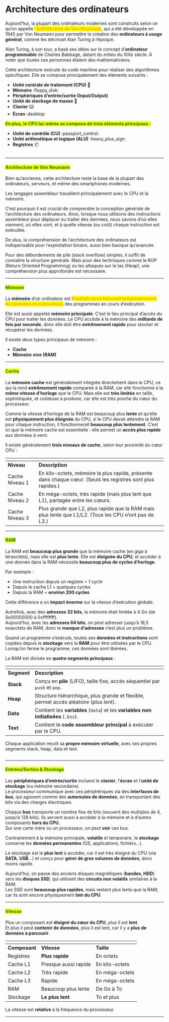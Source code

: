 # Architecture des ordinateurs

Aujourd’hui, la plupart des ordinateurs modernes sont construits selon ce qu’on appelle <mark style="color:orange;">l’</mark><mark style="color:orange;">**Architecture de Von Neumann**</mark>, qui a été développée en 1945 par Von Neumann pour permettre la création des **ordinateurs à usage général**, comme les décrivait Alan Turing à l’époque.&#x20;

Alan Turing, à son tour, a basé ses idées sur le concept d’**ordinateur programmable** de Charles Babbage, datant du milieu du XIXe siècle. À noter que toutes ces personnes étaient des mathématiciens.

Cette architecture exécute du code machine pour réaliser des algorithmes spécifiques. Elle se compose principalement des éléments suivants :

* **Unité centrale de traitement (CPU)**  :1234:
* **Mémoire** :floppy\_disk:
* **Périphériques d’entrée/sortie (Input/Output)**&#x20;
* **Unité de stockage de masse**  :minidisc:
* **Clavier**  :keyboard:
* **Écran**  :desktop:

<mark style="color:green;">**En plus, le CPU lui-même se compose de trois éléments principaux :**</mark>

* **Unité de contrôle (CU)** :passport\_control:
* **Unité arithmétique et logique (ALU)**  :heavy\_plus\_sign:
* **Registres**  :package:

<figure><img src="../../../.gitbook/assets/von_neumann_arch.jpg" alt=""><figcaption></figcaption></figure>

***

#### <mark style="color:green;">**Architecture de Von Neumann**</mark>

Bien qu’ancienne, cette architecture reste la base de la plupart des ordinateurs, serveurs, et même des smartphones modernes.

Les langages assembleur travaillent principalement avec le CPU et la mémoire.&#x20;

C’est pourquoi il est crucial de comprendre la conception générale de l’architecture des ordinateurs. Ainsi, lorsque nous utilisons des instructions assembleur pour déplacer ou traiter des données, nous savons d’où elles viennent, où elles vont, et à quelle vitesse (ou coût) chaque instruction est exécutée.

De plus, la compréhension de l’architecture des ordinateurs est indispensable pour l’exploitation binaire, aussi bien basique qu’avancée.&#x20;

Pour des débordements de pile (stack overflow) simples, il suffit de connaître la structure générale. Mais pour des techniques comme le ROP (Return Oriented Programming) ou les attaques sur le tas (Heap), une compréhension plus approfondie est nécessaire.

***

#### <mark style="color:green;">**Mémoire**</mark>

La **mémoire** d’un ordinateur est l<mark style="color:orange;">**’endroit où se trouvent temporairement les données et instructions**</mark> des programmes en cours d’exécution.&#x20;

Elle est aussi appelée **mémoire principale**. C’est le lieu principal d’accès du CPU pour traiter les données. Le CPU accède à la mémoire des **milliards de fois par seconde**, donc elle doit être **extrêmement rapide** pour stocker et récupérer les données.

Il existe deux types principaux de mémoire :

* **Cache**&#x20;
* **Mémoire vive (RAM)**

***

#### <mark style="color:green;">**Cache**</mark>

La **mémoire cache** est généralement intégrée directement dans le CPU, ce qui la rend **extrêmement rapide** comparée à la RAM, car elle fonctionne à la **même vitesse d’horloge** que le CPU. Mais elle est **très limitée** en taille, sophistiquée, et coûteuse à produire, car elle est très proche du cœur du processeur.

Comme la vitesse d’horloge de la RAM est beaucoup plus **lente** et qu’elle est **physiquement plus éloignée** du CPU, si le CPU devait attendre la RAM pour chaque instruction, il fonctionnerait **beaucoup plus lentement**. C’est ici que la mémoire cache est essentielle : elle permet un **accès plus rapide** aux données à venir.

Il existe généralement **trois niveaux de cache**, selon leur proximité du cœur CPU :

<table data-header-hidden data-full-width="true"><thead><tr><th></th><th></th></tr></thead><tbody><tr><td><strong>Niveau</strong></td><td><strong>Description</strong></td></tr><tr><td>Cache Niveau 1</td><td>En kilo-octets, mémoire la plus rapide, présente dans chaque cœur. (Seuls les registres sont plus rapides.)</td></tr><tr><td>Cache Niveau 2</td><td>En méga-octets, très rapide (mais plus lent que L1), partagée entre les cœurs.</td></tr><tr><td>Cache Niveau 3</td><td>Plus grande que L2, plus rapide que la RAM mais plus lente que L1/L2. (Tous les CPU n’ont pas de L3.)</td></tr></tbody></table>

***

#### <mark style="color:green;">**RAM**</mark>

La RAM est **beaucoup plus grande** que la mémoire cache (en giga à téraoctets), mais elle est **plus lente**. Elle est **éloignée du CPU**, et accéder à une donnée dans la RAM nécessite **beaucoup plus de cycles d’horloge**.

Par exemple :

* Une instruction depuis un registre = 1 cycle
* Depuis le cache L1 = quelques cycles
* Depuis la RAM = **environ 200 cycles**

Cette différence a un **impact énorme** sur la vitesse d’exécution globale.

Autrefois, avec des **adresses 32 bits**, la mémoire était limitée à 4 Go (de 0x00000000 à 0xffffffff).\
Aujourd’hui, avec les **adresses 64 bits**, on peut adresser jusqu’à 18,5 exaoctets de RAM, donc le **manque d’adresses** n’est plus un problème.

Quand un programme s’exécute, toutes ses **données et instructions** sont copiées depuis le **stockage** vers la **RAM** pour être utilisées par le CPU. Lorsqu’on ferme le programme, ces données sont libérées.

La RAM est divisée en **quatre segments principaux** :

<table data-header-hidden data-full-width="true"><thead><tr><th></th><th></th></tr></thead><tbody><tr><td><strong>Segment</strong></td><td><strong>Description</strong></td></tr><tr><td><strong>Stack</strong></td><td>Conçu en <strong>pile</strong> (LIFO), taille fixe, accès séquentiel par <code>push</code> et <code>pop</code>.</td></tr><tr><td><strong>Heap</strong></td><td>Structure hiérarchique, plus grande et flexible, permet accès aléatoire (plus lent).</td></tr><tr><td><strong>Data</strong></td><td>Contient les <strong>variables</strong> (<code>data</code>) et les <strong>variables non initialisées</strong> (<code>.bss</code>).</td></tr><tr><td><strong>Text</strong></td><td>Contient le <strong>code assembleur principal</strong> à exécuter par le CPU.</td></tr></tbody></table>

Chaque application reçoit sa **propre mémoire virtuelle**, avec ses propres segments stack, heap, data et text.

<div data-full-width="true"><figure><img src="../../../.gitbook/assets/memory_structure.jpg" alt=""><figcaption></figcaption></figure></div>

***

#### <mark style="color:green;">**Entrées/Sorties & Stockage**</mark>

Les **périphériques d’entrée/sortie** incluent le **clavier**, l’**écran** et l’**unité de stockage** (ou mémoire secondaire).\
Le processeur communique avec ces périphériques via des **interfaces de bus**, qui agissent comme des **autoroutes de données**, en transportant des bits via des charges électriques.

Chaque **bus** transporte un nombre fixe de bits (souvent des multiples de 4, jusqu’à 128 bits). Ils servent aussi à accéder à la mémoire et à d’autres composants **hors du CPU**.\
Sur une carte mère ou un processeur, on peut **voir** ces bus.

Contrairement à la mémoire principale, **volatile** et temporaire, le **stockage** conserve les **données permanentes** (OS, applications, fichiers...).

Le stockage est le **plus lent** à accéder, car il est très éloigné du CPU (via **SATA**, **USB**...) et conçu pour **gérer de gros volumes de données**, donc moins rapide.

Aujourd’hui, on passe des anciens disques magnétiques (**bandes, HDD**) vers les **disques SSD**, qui utilisent des **circuits non volatils** similaires à la RAM.\
Les SSD sont **beaucoup plus rapides**, mais restent plus lents que la RAM, car ils sont encore physiquement **loin du CPU**.

***

#### <mark style="color:green;">**Vitesse**</mark>

Plus un composant est **éloigné du cœur du CPU**, plus il est **lent**.\
Et plus il peut **contenir de données**, plus il est lent, car il y a **plus de données à parcourir**.

<table data-header-hidden data-full-width="true"><thead><tr><th></th><th></th><th></th></tr></thead><tbody><tr><td><strong>Composant</strong></td><td><strong>Vitesse</strong></td><td><strong>Taille</strong></td></tr><tr><td>Registres</td><td><strong>Plus rapide</strong></td><td>En octets</td></tr><tr><td>Cache L1</td><td>Presque aussi rapide</td><td>En kilo-octets</td></tr><tr><td>Cache L2</td><td>Très rapide</td><td>En méga-octets</td></tr><tr><td>Cache L3</td><td>Rapide</td><td>En méga-octets</td></tr><tr><td>RAM</td><td>Beaucoup plus lente</td><td>De Go à To</td></tr><tr><td>Stockage</td><td><strong>Le plus lent</strong></td><td>To et plus</td></tr></tbody></table>

La vitesse est **relative** à la fréquence du processeur.

***
